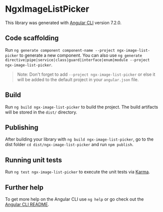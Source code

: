 # NgxImageListPicker

This library was generated with [Angular CLI](https://github.com/angular/angular-cli) version 7.2.0.

## Code scaffolding

Run `ng generate component component-name --project ngx-image-list-picker` to generate a new component. You can also use `ng generate directive|pipe|service|class|guard|interface|enum|module --project ngx-image-list-picker`.

> Note: Don't forget to add `--project ngx-image-list-picker` or else it will be added to the default project in your `angular.json` file.

## Build

Run `ng build ngx-image-list-picker` to build the project. The build artifacts will be stored in the `dist/` directory.

## Publishing

After building your library with `ng build ngx-image-list-picker`, go to the dist folder `cd dist/ngx-image-list-picker` and run `npm publish`.

## Running unit tests

Run `ng test ngx-image-list-picker` to execute the unit tests via [Karma](https://karma-runner.github.io).

## Further help

To get more help on the Angular CLI use `ng help` or go check out the [Angular CLI README](https://github.com/angular/angular-cli/blob/master/README.md).
